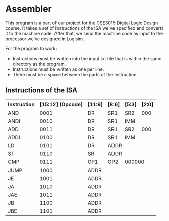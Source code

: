 # Assembler
This program is a part of our project for the CSE3015 Digital Logic Design course. It takes a set of instructions of the ISA we've specified and converts it to the machine code. After that, we send the machine code as input to the processor we've designed in Logisim.   

For the program to work:
* Instructions must be written into the input.txt file that is within the same directory as the program.
* Instructions must be written as one per line.
* There must be a space between the parts of the instruction.

##  Instructions of the ISA
  <table>
    <tr>
      <th>Instruction</th>
      <th>[15:12] (Opcode)</th>
      <th>[11:9]</th>
      <th>[8:6]</th>
      <th>[5:3]</th>
      <th>[2:0]</th>
    </tr>
    <tr>
      <td>AND</td>
      <td>0001</td>
      <td>DR</td>
      <td>SR1</td>
      <td>SR2</td>
      <td>000</td>
    </tr>
    <tr>
      <td>ANDI</td>
      <td>0010</td>
      <td>DR</td>
      <td>SR1</td>
      <td colspan="2">IMM</td>
    </tr>
    <tr>
      <td>ADD</td>
      <td>0011</td>
      <td>DR</td>
      <td>SR1</td>
      <td>SR2</td>
      <td>000</td>
    </tr>
    <tr>
      <td>ADDI</td>
      <td>0100</td>
      <td>DR</td>
      <td>SR1</td>
      <td colspan="2">IMM</td>
    </tr>
    <tr>
      <td>LD</td>
      <td>0101</td>
      <td>DR</td>
      <td colspan="3">ADDR</td>
    </tr>
    <tr>
      <td>ST</td>
      <td>0110</td>
      <td>SR</td>
      <td colspan="3">ADDR</td>
    </tr>
    <tr>
      <td>CMP</td>
      <td>0111</td>
      <td>OP1</td>
      <td>OP2</td>
      <td colspan="2">000000</td>
    </tr>
    <tr>
      <td>JUMP</td>
      <td>1000</td>
      <td colspan="4">ADDR</td>
    </tr>
    <tr>
      <td>JE</td>
      <td>1001</td>
      <td colspan="4">ADDR</td>
    </tr>
    <tr>
      <td>JA</td>
      <td>1010</td>
      <td colspan="4">ADDR</td>
    </tr>
    <tr>
      <td>JAE</td>
      <td>1011</td>
      <td colspan="4">ADDR</td>
    </tr>
    <tr>
      <td>JB</td>
      <td>1100</td>
      <td colspan="4">ADDR</td>
    </tr>
    <tr>
      <td>JBE</td>
      <td>1101</td>
      <td colspan="4">ADDR</td>
    </tr>
  </table>
